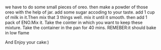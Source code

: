 we have to do some small pieces of oreo.
then make a powder of those oreo with the help of jar.
add some sugar accoding to your taste.
add 1 cup of milk in it.Then mix that 3 things well.
mix it until it smooth.
then add 1 pack of ENO.Mix it.
Take  the cointer in which you want to keep these mixture.
Take the container in the pan for 40 mins.
REMEBER:it should bake in low flame

And Enjoy your cake:)